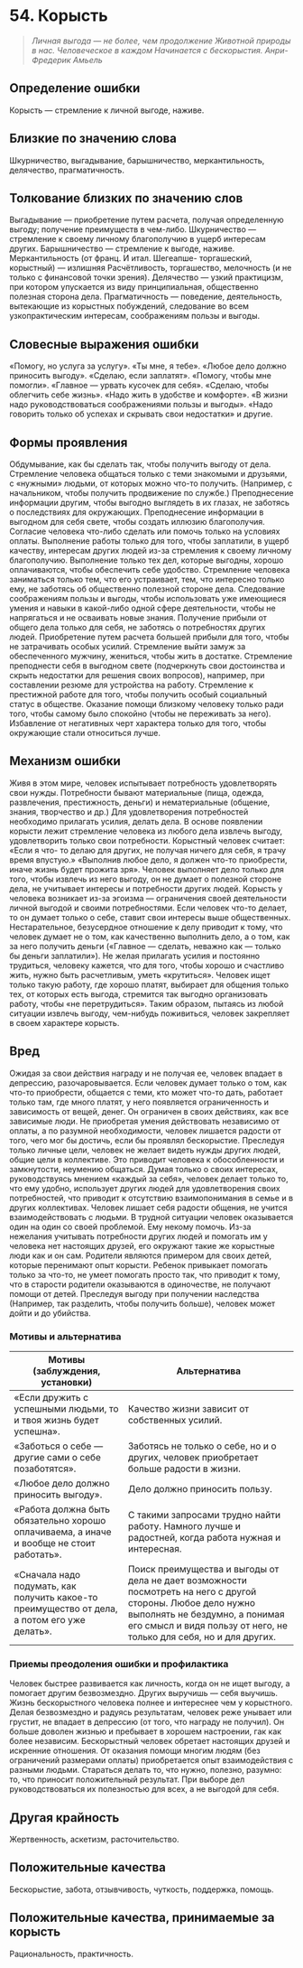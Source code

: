 # 54. Корысть
>*Личная выгода — не более, чем продолжение 
Животной природы в нас. Человеческое в каждом 
Начинается с бескорыстия. 
Анри-Фредерик Амьель*

## Определение ошибки
Корысть — стремление к личной выгоде, наживе.

## Близкие по значению слова
Шкурничество, выгадывание, барышничество, меркантильность, делячество, прагматичность.

## Толкование близких по значению слов
Выгадывание — приобретение путем расчета, получая определенную выгоду; получение преимуществ в чем-либо.
Шкурничество — стремление к своему личному благополучию в ущерб интересам других.
Барышничество — стремление к выгоде, наживе.
Меркантильность (от франц. И итал. Шегеапше- торгашеский, корыстный) — излишняя
Расчётливость, торгашество, мелочность (и не только с финансовой точки зрения).
Делячество — узкий практицизм, при котором упускается из виду принципиальная, общественно полезная сторона дела.
Прагматичность — поведение, деятельность, вытекающие из корыстных побуждений, следование во всем узкопрактическим интересам, соображениям пользы и выгоды.

## Словесные выражения ошибки
«Помогу, но услуга за услугу».
«Ты мне, я тебе».
«Любое дело должно приносить выгоду».
«Сделаю, если заплатят».
«Помогу, чтобы мне помогли».
«Главное — урвать кусочек для себя».
«Сделаю, чтобы облегчить себе жизнь».
«Надо жить в удобстве и комфорте».
«В жизни надо руководствоваться соображениями пользы и выгоды».
«Надо говорить только об успехах и скрывать свои недостатки» и другие.

## Формы проявления
Обдумывание, как бы сделать так, чтобы получить выгоду от дела.
Стремление человека общаться только с теми знакомыми и друзьями, с «нужными» людьми, от которых можно что-то получить. (Например, с начальником, чтобы получить продвижение по службе.)
Преподнесение информации другим, чтобы выгодно выглядеть в их глазах, не заботясь о последствиях для окружающих.
Преподнесение информации в выгодном для себя свете, чтобы создать иллюзию благополучия.
Согласие человека что-либо сделать или помочь только на условиях оплаты.
Выполнение работы только для того, чтобы заплатили, в ущерб качеству, интересам других людей из-за стремления к своему личному благополучию.
Выполнение только тех дел, которые выгодны, хорошо оплачиваются, чтобы обеспечить себе удобство.
Стремление человека заниматься только тем, что его устраивает, тем, что интересно только ему, не заботясь об общественно полезной стороне дела.
Следование соображениям пользы и выгоды, чтобы использовать уже имеющиеся умения и навыки в какой-либо одной сфере деятельности, чтобы не напрягаться и не осваивать новые знания.
Получение прибыли от общего дела только для себя, не заботясь о потребностях других людей.
Приобретение путем расчета большей прибыли для того, чтобы не затрачивать особых усилий.
Стремление выйти замуж за обеспеченного мужчину, жениться, чтобы жить в достатке.
Стремление преподнести себя в выгодном свете (подчеркнуть свои достоинства и скрыть недостатки для решения своих вопросов), например, при составлении резюме для устройства на работу.
Стремление к престижной работе для того, чтобы получить особый социальный статус в обществе.
Оказание помощи близкому человеку только ради того, чтобы самому было спокойно (чтобы не переживать за него).
Избавление от негативных черт характера только для того, чтобы окружающие стали относиться лучше.

## Механизм ошибки
Живя в этом мире, человек испытывает потребность удовлетворять свои нужды. Потребности бывают материальные (пища, одежда, развлечения, престижность, деньги) и нематериальные (общение, знания, творчество и др.) Для удовлетворения потребностей необходимо прилагать усилия, делать дела. В основе появлении корысти лежит стремление человека из любого дела извлечь выгоду, удовлетворить только свои потребности. Корыстный человек считает: «Если я что- то делаю для других, не получая ничего для себя, я трачу время впустую.» «Выполнив любое дело, я должен что-то приобрести, иначе жизнь будет прожита зря». Человек выполняет дело только для того, чтобы извлечь из него выгоду, он не думает о полезной стороне дела, не учитывает интересы и потребности других людей.
Корысть у человека возникает из-за эгоизма — ограничения своей деятельности личной выгодой и своими потребностями. Если человек что-то делает, то он думает только о себе, ставит свои интересы выше общественных.
Нестарательное, безусердное отношение к делу приводит к тому, что человек думает не о том, как качественно выполнить дело, а о том, как за него получить деньги («Главное — сделать, неважно как — только бы деньги заплатили»).
Не желая прилагать усилия и постоянно трудиться, человеку кажется, что для того, чтобы хорошо и счастливо жить, нужно быть расчетливым, уметь «крутиться». Человек ищет только такую работу, где хорошо платят, выбирает для общения только тех, от которых есть выгода, стремится так выгодно организовать работу, чтобы «не перетрудиться».
Таким образом, пытаясь из любой ситуации извлечь выгоду, чем-нибудь поживиться, человек закрепляет в своем характере корысть.

## Вред
Ожидая за свои действия награду и не получая ее, человек впадает в депрессию, разочаровывается.
Если человек думает только о том, как что-то приобрести, общается с теми, кто может что-то дать, работает только там, где много платят, у него появляется ограниченность и зависимость от вещей, денег. Он ограничен в своих действиях, как все зависимые люди.
Не приобретая умения действовать независимо от оплаты, а по разумной необходимости, человек лишается радости от того, чего мог бы достичь, если бы проявлял бескорыстие.
Преследуя только личные цели, человек не желает видеть нужды других людей, общие цели в коллективе. Это приводит человека к обособленности и замкнутости, неумению общаться.
Думая только о своих интересах, руководствуясь мнением «каждый за себя», человек делает только то, что ему удобно, использует других людей для удовлетворения своих потребностей, что приводит к отсутствию взаимопонимания в семье и в других коллективах. Человек лишает себя радости общения, не учится взаимодействовать с людьми. В трудной ситуации человек оказывается один на один со своей проблемой. Ему некому помочь.
Из-за нежелания учитывать потребности других людей и помогать им у человека нет настоящих друзей, его окружают такие же корыстные люди как и он сам.
Родители являются примером для своих детей, которые перенимают опыт корысти. Ребенок привыкает помогать только за что-то, не умеет помогать просто так, что приводит к тому, что в старости родители оказываются в одиночестве, не получают помощи от детей.
Преследуя выгоду при получении наследства (Например, так разделить, чтобы получить больше), человек может дойти и до убийства.

### Мотивы и альтернатива
Мотивы (заблуждения, установки)	| Альтернатива
--- | ---
«Если дружить с успешными людьми, то и твоя жизнь будет успешна».| Качество жизни зависит от собственных усилий.
«Заботься о себе — другие сами о себе позаботятся».	| Заботясь не только о себе, но и о других, человек приобретает больше радости в жизни.
«Любое дело должно приносить выгоду».| Дело должно приносить пользу.
«Работа должна быть обязательно хорошо оплачиваема, а иначе и вообще не стоит работать». | С такими запросами трудно найти работу. Намного лучше и радостней, когда работа нужная и интересная.
«Сначала надо подумать, как получить какое-то преимущество от дела, а потом его уже делать».	| Поиск преимущества и выгоды от дела не дает возможности посмотреть на него с другой стороны. Любое дело нужно выполнять не бездумно, а понимая его смысл и видя пользу от него, не только для себя, но и для других.

### Приемы преодоления ошибки и профилактика
Человек быстрее развивается как личность, когда он не ищет выгоду, а помогает другим безвозмездно. Других выручишь — себя выучишь.
Жизнь бескорыстного человека полнее и интереснее чем у корыстного. Делая безвозмездно и радуясь результатам, человек реже унывает или грустит, не впадает в депрессию (от того, что награду не получил). Он больше доволен жизнью и пребывает в хорошем настроении, гак как более независим.
Бескорыстный человек обретает настоящих друзей и искренние отношения.
От оказания помощи многим людям (без ограничений размерами оплаты) приобретается опыт взаимодействия с разными людьми.
 Стараться делать то, что нужно, полезно, разумно: то, что приносит положительный результат. При выборе дел руководствоваться их полезностью для всех, а не выгодой для себя.

## Другая крайность
Жертвенность, аскетизм, расточительство.

## Положительные качества
Бескорыстие, забота, отзывчивость, чуткость, поддержка, помощь.

## Положительные качества, принимаемые за корысть
Рациональность, практичность. 
